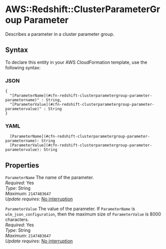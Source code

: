 # AWS::Redshift::ClusterParameterGroup Parameter<a name="aws-properties-redshift-clusterparametergroup-parameter"></a>

Describes a parameter in a cluster parameter group\.

## Syntax<a name="aws-properties-redshift-clusterparametergroup-parameter-syntax"></a>

To declare this entity in your AWS CloudFormation template, use the following syntax:

### JSON<a name="aws-properties-redshift-clusterparametergroup-parameter-syntax.json"></a>

```
{
  "[ParameterName](#cfn-redshift-clusterparametergroup-parameter-parametername)" : String,
  "[ParameterValue](#cfn-redshift-clusterparametergroup-parameter-parametervalue)" : String
}
```

### YAML<a name="aws-properties-redshift-clusterparametergroup-parameter-syntax.yaml"></a>

```
  [ParameterName](#cfn-redshift-clusterparametergroup-parameter-parametername): String
  [ParameterValue](#cfn-redshift-clusterparametergroup-parameter-parametervalue): String
```

## Properties<a name="aws-properties-redshift-clusterparametergroup-parameter-properties"></a>

`ParameterName` <a name="cfn-redshift-clusterparametergroup-parameter-parametername"></a>
The name of the parameter\.  
_Required_: Yes  
_Type_: String  
_Maximum_: `2147483647`  
_Update requires_: [No interruption](https://docs.aws.amazon.com/AWSCloudFormation/latest/UserGuide/using-cfn-updating-stacks-update-behaviors.html#update-no-interrupt)

`ParameterValue` <a name="cfn-redshift-clusterparametergroup-parameter-parametervalue"></a>
The value of the parameter\. If `ParameterName` is `wlm_json_configuration`, then the maximum size of `ParameterValue` is 8000 characters\.  
_Required_: Yes  
_Type_: String  
_Maximum_: `2147483647`  
_Update requires_: [No interruption](https://docs.aws.amazon.com/AWSCloudFormation/latest/UserGuide/using-cfn-updating-stacks-update-behaviors.html#update-no-interrupt)
